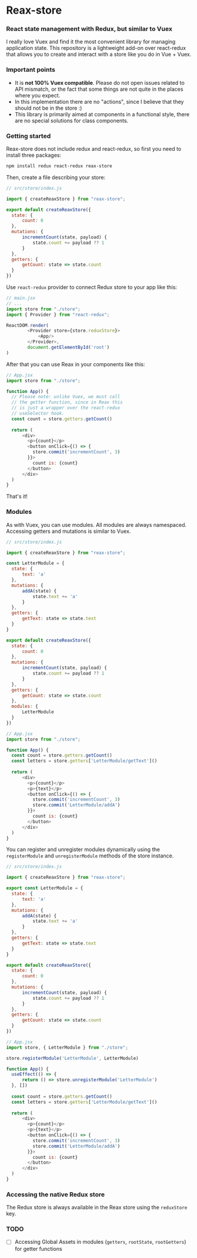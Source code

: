 # Reax-store
### React state management with Redux, but similar to Vuex 

I really love Vuex and find it the most convenient library for 
managing application state. This repository is a lightweight 
add-on over react-redux that allows you to create and interact 
with a store like you do in Vue + Vuex. 

### Important points
* It is **not 100% Vuex compatible**. Please do not open issues 
  related to API mismatch, or the fact that some things are not 
  quite in the places where you expect.
* In this implementation there are no "actions", since I believe 
  that they should not be in the store :) 
* This library is primarily aimed at components in a functional 
  style, there are no special solutions for class components. 
  
### Getting started 
Reax-store does not include redux and react-redux, so first 
you need to install three packages: 
```bash
npm install redux react-redux reax-store
```
Then, create a file describing your store:
```javascript
// src/store/index.js

import { createReaxStore } from "reax-store";

export default createReaxStore({
  state: {
      count: 0
  },
  mutations: {
      incrementCount(state, payload) {
          state.count += payload ?? 1
      }
  },
  getters: {
      getCount: state => state.count
  }
})
```

Use `react-redux` provider to connect Redux store to your app
like this:

```javascript
// main.jsx
// ...
import store from "./store";
import { Provider } from "react-redux";

ReactDOM.render(
        <Provider store={store.reduxStore}>
            <App/>
        </Provider>,
        document.getElementById('root')
)
```

After that you can use Reax in your components like this:
```javascript
// App.jsx
import store from "./store";

function App() {
  // Please note: unlike Vuex, we must call 
  // the getter function, since in Reax this 
  // is just a wrapper over the react-redux 
  // useSelector hook. 
  const count = store.getters.getCount()
  
  return (
      <div>
        <p>{count}</p>
        <button onClick={() => {
          store.commit('incrementCount', 3)
        }}>
          count is: {count}
        </button>
      </div>
  )
}
```

That's it! 

### Modules

As with Vuex, you can use modules. All modules are always 
namespaced. Accessing getters and mutations is similar 
to Vuex. 
```javascript
// src/store/index.js

import { createReaxStore } from "reax-store";

const LetterModule = {
  state: {
      text: 'a'
  },
  mutations: {
      addA(state) {
          state.text += 'a'
      }
  },
  getters: {
      getText: state => state.text
  }
}

export default createReaxStore({
  state: {
      count: 0
  },
  mutations: {
      incrementCount(state, payload) {
          state.count += payload ?? 1
      }
  },
  getters: {
      getCount: state => state.count
  },
  modules: {
      LetterModule
  }
})
```
```javascript
// App.jsx
import store from "./store";

function App() {
  const count = store.getters.getCount()
  const letters = store.getters['LetterModule/getText']()
  
  return (
      <div>
        <p>{count}</p>
        <p>{text}</p>
        <button onClick={() => {
          store.commit('incrementCount', 3)
          store.commit('LetterModule/addA')
        }}>
          count is: {count}
        </button>
      </div>
  )
}
```

You can register and unregister modules dynamically using 
the `registerModule` and `unregisterModule` methods of the 
store instance. 

```javascript
// src/store/index.js

import { createReaxStore } from "reax-store";

export const LetterModule = {
  state: {
      text: 'a'
  },
  mutations: {
      addA(state) {
          state.text += 'a'
      }
  },
  getters: {
      getText: state => state.text
  }
}

export default createReaxStore({
  state: {
      count: 0
  },
  mutations: {
      incrementCount(state, payload) {
          state.count += payload ?? 1
      }
  },
  getters: {
      getCount: state => state.count
  }
})
```
```javascript
// App.jsx
import store, { LetterModule } from "./store";

store.registerModule('LetterModule', LetterModule)

function App() {
  useEffect(() => {
      return () => store.unregisterModule('LetterModule')
  }, [])
    
  const count = store.getters.getCount()
  const letters = store.getters['LetterModule/getText']()
  
  return (
      <div>
        <p>{count}</p>
        <p>{text}</p>
        <button onClick={() => {
          store.commit('incrementCount', 3)
          store.commit('LetterModule/addA')
        }}>
          count is: {count}
        </button>
      </div>
  )
}
```

### Accessing the native Redux store 

The Redux store is always available in the Reax store 
using the `reduxStore` key. 

### TODO
* [ ] Accessing Global Assets in modules 
  (`getters`, `rootState`, `rootGetters`) for getter 
  functions
